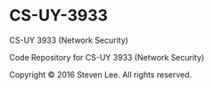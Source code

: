 # CS-UY-3933
CS-UY 3933 (Network Security)

Code Repository for CS-UY 3933 (Network Security)

Copyright © 2016 Steven Lee. All rights reserved.
